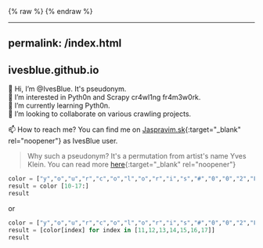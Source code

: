 {% raw %}
<meta name="google-site-verification" content="ArVWRDuMENdvRYlAhdmHJIPvmXZp0QMwozxHe5JdAGA" />
{% endraw %}

---
permalink: /index.html
---

## ivesblue.github.io

👋 Hi, I’m @IvesBlue. It's pseudonym.<br>
👀 I’m interested in Pyth0n and Scrapy cr4wl1ng fr4m3w0rk.<br>
🌱 I’m currently learning Pyth0n.<br>
💞️ I’m looking to collaborate on various crawling projects.<br>

📫 How to reach me? You can find me on [Jaspravim.sk](https://www.jaspravim.sk/profil/ivesblue){:target="_blank" rel="noopener"} as IvesBlue user.<br>

>Why such a pseudonym? It's a permutation from artist's name Yves Klein. You can read more [here](https://en.wikipedia.org/wiki/International_Klein_Blue){:target="_blank" rel="noopener"}

```python
color = ["y","o","u","r","c","o","l","o","r","i","s","#","0","0","2","F","A","7"]
result = color [10-17:]
result
```

or

```python
color = ["y","o","u","r","c","o","l","o","r","i","s","#","0","0","2","F","A","7"]
result = [color[index] for index in [11,12,13,14,15,16,17]]
result
```
